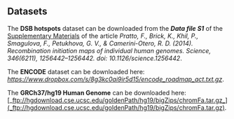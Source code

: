 Datasets
--------
The **DSB hotspots** dataset can be downloaded from the **_Data file S1_** of the [Supplementary Materials](https://science.sciencemag.org/content/suppl/2014/11/12/346.6211.1256442.DC1) of the article _Pratto, F., Brick, K., Khil, P., Smagulova, F., Petukhova, G. V., & Camerini-Otero, R. D. (2014). Recombination initiation maps of individual human genomes. Science, 346(6211), 1256442–1256442. doi: 10.1126/science.1256442_.

The **ENCODE** dataset can be downloaded here: _https://www.dropbox.com/s/8g3kc0ai9ir5d15/encode_roadmap_act.txt.gz_.

The **GRCh37/hg19 Human Genome** can be downloaded here: [_ftp://hgdownload.cse.ucsc.edu/goldenPath/hg19/bigZips/chromFa.tar.gz_](_ftp://hgdownload.cse.ucsc.edu/goldenPath/hg19/bigZips/chromFa.tar.gz).